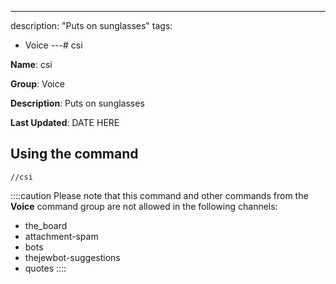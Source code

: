 ---
description: "Puts on sunglasses"
tags:
  - Voice
---# csi

**Name**: csi

**Group**: Voice

**Description**: Puts on sunglasses

**Last Updated**: DATE HERE

## Using the command

    //csi

::::caution Please note that this command and other commands from the **Voice** command group are not allowed in the following channels:
- the_board
- attachment-spam
- bots
- thejewbot-suggestions
- quotes
::::